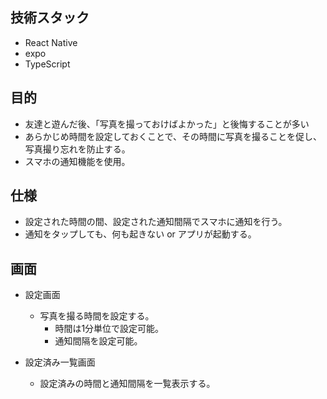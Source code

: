 ## 技術スタック
- React Native
- expo
- TypeScript

## 目的
- 友達と遊んだ後、「写真を撮っておけばよかった」と後悔することが多い
- あらかじめ時間を設定しておくことで、その時間に写真を撮ることを促し、写真撮り忘れを防止する。
- スマホの通知機能を使用。

## 仕様
- 設定された時間の間、設定された通知間隔でスマホに通知を行う。
- 通知をタップしても、何も起きない or アプリが起動する。

## 画面
- 設定画面
    - 写真を撮る時間を設定する。
        - 時間は1分単位で設定可能。
        - 通知間隔を設定可能。

- 設定済み一覧画面
    - 設定済みの時間と通知間隔を一覧表示する。

